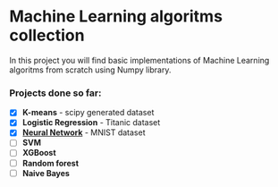 # Machine Learning algoritms collection
In this project you will find basic implementations of Machine Learning algoritms from scratch using Numpy library.
### Projects done so far: 
- [x] __K-means__ - scipy generated dataset 
- [x] __Logistic Regression__ - Titanic dataset
- [x] [__Neural Network__](https://medium.com/analytics-vidhya/neural-network-mnist-classifier-from-scratch-using-numpy-library-94bbcfed7eae) - MNIST dataset
- [ ] __SVM__
- [ ] __XGBoost__
- [ ] __Random forest__
- [ ] __Naive Bayes__
